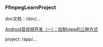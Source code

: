 ### FfmpegLearnProject

doc文档：/doc/...

[Android音视频开发（一）：绘制view的三种方式](/doc/Android音视频开发（一）：绘制view的三种方式.md)

project: /app/...
